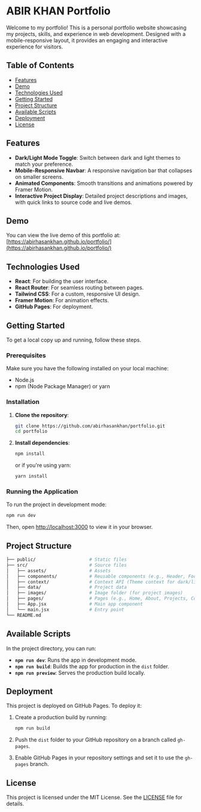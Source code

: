 # ABIR KHAN Portfolio

Welcome to my portfolio! This is a personal portfolio website showcasing my projects, skills, and experience in web development. Designed with a mobile-responsive layout, it provides an engaging and interactive experience for visitors.

## Table of Contents

- [Features](#features)
- [Demo](#demo)
- [Technologies Used](#technologies-used)
- [Getting Started](#getting-started)
- [Project Structure](#project-structure)
- [Available Scripts](#available-scripts)
- [Deployment](#deployment)
- [License](#license)
  
## Features

- **Dark/Light Mode Toggle**: Switch between dark and light themes to match your preference.
- **Mobile-Responsive Navbar**: A responsive navigation bar that collapses on smaller screens.
- **Animated Components**: Smooth transitions and animations powered by Framer Motion.
- **Interactive Project Display**: Detailed project descriptions and images, with quick links to source code and live demos.

## Demo

You can view the live demo of this portfolio at: [https://abirhasankhan.github.io/portfolio/](https://abirhasankhan.github.io/portfolio/)

## Technologies Used

- **React**: For building the user interface.
- **React Router**: For seamless routing between pages.
- **Tailwind CSS**: For a custom, responsive UI design.
- **Framer Motion**: For animation effects.
- **GitHub Pages**: For deployment.

## Getting Started

To get a local copy up and running, follow these steps.

### Prerequisites

Make sure you have the following installed on your local machine:
- Node.js
- npm (Node Package Manager) or yarn

### Installation

1. **Clone the repository**:
   ```bash
   git clone https://github.com/abirhasankhan/portfolio.git
   cd portfolio
   ```

2. **Install dependencies**:
   ```bash
   npm install
   ```
   or if you're using yarn:
   ```bash
   yarn install
   ```

### Running the Application

To run the project in development mode:
```bash
npm run dev
```

Then, open [http://localhost:3000](http://localhost:3000) to view it in your browser.

## Project Structure

```bash
├── public/                    # Static files
├── src/                       # Source files
│   ├── assets/                # Assets
│   ├── components/            # Reusable components (e.g., Header, Footer, Postcard)
│   ├── context/               # Context API (Theme context for dark/light mode)
│   ├── data/                  # Project data
│   ├── images/                # Image folder (for project images)
│   ├── pages/                 # Pages (e.g., Home, About, Projects, Contact)
│   ├── App.jsx                # Main app component
│   └── main.jsx               # Entry point
└── README.md
```

## Available Scripts

In the project directory, you can run:

- **`npm run dev`**: Runs the app in development mode.
- **`npm run build`**: Builds the app for production in the `dist` folder.
- **`npm run preview`**: Serves the production build locally.

## Deployment

This project is deployed on GitHub Pages. To deploy it:

1. Create a production build by running:
   ```bash
   npm run build
   ```

2. Push the `dist` folder to your GitHub repository on a branch called `gh-pages`.

3. Enable GitHub Pages in your repository settings and set it to use the `gh-pages` branch.

## License

This project is licensed under the MIT License. See the [LICENSE](LICENSE) file for details.



